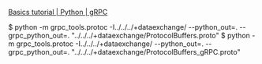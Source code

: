 [Basics tutorial | Python | gRPC](https://grpc.io/docs/languages/python/basics/)

$ python -m grpc_tools.protoc -I../../../+dataexchange/ --python_out=. --grpc_python_out=. "../../../+dataexchange/ProtocolBuffers.proto"
$ python -m grpc_tools.protoc -I../../../+dataexchange/ --python_out=. --grpc_python_out=. "../../../+dataexchange/ProtocolBuffers_gRPC.proto"
